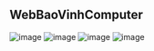 ## WebBaoVinhComputer
![image](https://github.com/user-attachments/assets/43fa2b55-58cc-4443-925f-4309e623334e)
![image](https://github.com/user-attachments/assets/d41e9ece-c1f2-44e0-9ec6-ee659c34dc21)
![image](https://github.com/user-attachments/assets/d4d33e27-5ac8-4ff4-aa5d-c74f918d31c7)
![image](https://github.com/user-attachments/assets/b694d9c4-7de3-4fe4-9ce5-c6cef63b1e8b)
